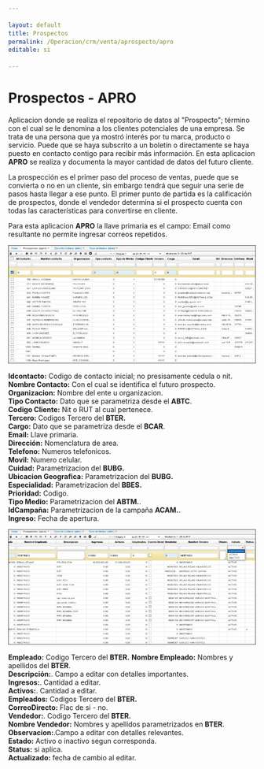 ```yaml
---

layout: default
title: Prospectos
permalink: /Operacion/crm/venta/aprospecto/apro
editable: si

---
```




# Prospectos - APRO

Aplicacion donde se realiza el repositorio de datos al "Prospecto"; término con el cual se le denomina a los clientes potenciales de una empresa. Se trata de una persona que ya mostró interés por tu marca, producto o servicio. Puede que se haya subscrito a un boletín o directamente se haya puesto en contacto contigo para recibir más información. En esta aplicacion **APRO** se realiza y documenta la mayor cantidad de datos del futuro cliente.  

La prospección es el primer paso del proceso de ventas, puede que se convierta o no en un cliente, sin embargo tendrá que seguir una serie de pasos hasta llegar a ese punto. El primer punto de partida es la calificación de prospectos, donde el vendedor determina si el prospecto cuenta con todas las características para convertirse en cliente.

Para esta aplicacion **APRO** la llave primaria es el campo: Email como resultante no permite ingresar correos repetidos.



![](apro1.png)



**Idcontacto:** Codigo de contacto inicial; no presisamente cedula o nit.  
**Nombre Contacto:** Con el cual se identifica el futuro prospecto.  
**Organizacion:** Nombre del ente u organizacion.  
**Tipo Contacto:** Dato que se parametriza desde el **ABTC**.  
**Codigo Cliente:** Nit o RUT al cual pertenece.  
**Tercero:**  Codigos Tercero del **BTER.**  
**Cargo:** Dato que se parametriza desde el **BCAR**.  
**Email:** Llave primaria.  
**Dirección:** Nomenclatura de area.  
**Telefono:** Numeros telefonicos.  
**Movil:** Numero celular.  
**Cuidad:** Parametrizacion del **BUBG.**  
**Ubicacion Geografica:** Parametrizacion del **BUBG.**  
**Especialidad:** Parametrizacion del **BBES.**  
**Prioridad:** Codigo.  
**Tipo Medio:** Parametrizacion del **ABTM.**.  
**IdCampaña:** Parametrizacion de la campaña **ACAM.**.  
**Ingreso:** Fecha de apertura.  



![](apro2.png)



**Empleado:**  Codigo Tercero del **BTER.**
**Nombre Empleado:** Nombres y apellidos del **BTER**.  
**Descripción:**.  Campo a editar con detalles importantes.  
**Ingresos:**.  Cantidad a editar.  
**Activos:**.  Cantidad a editar.  
**Empleados:**  Codigos Tercero del **BTER.**  
**CorreoDirecto:** Flac de si - no.  
**Vendedor:**.  Codigo Tercero del **BTER.**  
**Nombre Vendedor:**  Nombres y apellidos parametrizados en **BTER**.  
**Observacion:**.Campo a editar con detalles relevantes.  
**Estado:** Activo o inactivo segun corresponda.  
**Status:** si aplica.  
**Actualizado:** fecha de cambio al editar.  


















